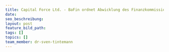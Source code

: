 ```yaml
---
title: Capital Force Ltd. - BaFin ordnet Abwicklung des Finanzkommissionsgeschäfts an
date:
seo_beschreibung:
layout: post
feature_bild_path:
tags: []
topics: []
team_member: dr-sven-tintemann
---
```

